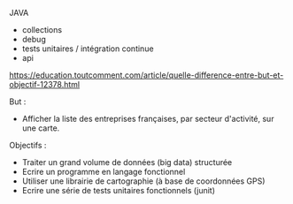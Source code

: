 JAVA

- collections
- debug
- tests unitaires / intégration continue
- api

https://education.toutcomment.com/article/quelle-difference-entre-but-et-objectif-12378.html

But : 
 - Afficher la liste des entreprises françaises, par secteur d'activité, sur une carte.

Objectifs :
 - Traiter un grand volume de données (big data) structurée
 - Ecrire un programme en langage fonctionnel
 - Utiliser une librairie de cartographie (à base de coordonnées GPS)
 - Ecrire une série de tests unitaires fonctionnels (junit)

